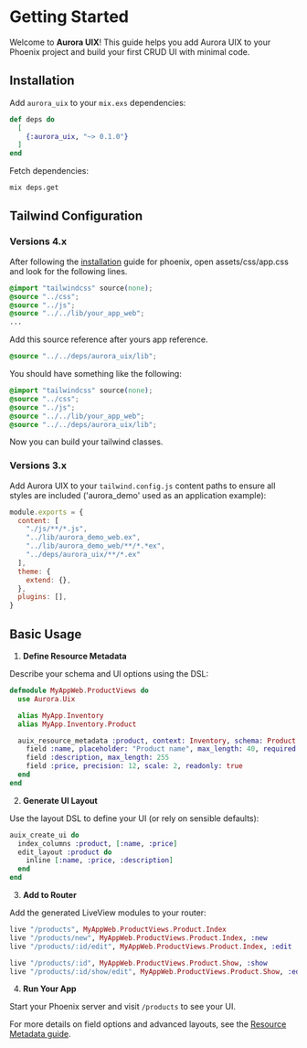 # Getting Started

Welcome to **Aurora UIX**! This guide helps you add Aurora UIX to your Phoenix project and build your first CRUD UI with minimal code.

## Installation

Add `aurora_uix` to your `mix.exs` dependencies:

```elixir
def deps do
  [
    {:aurora_uix, "~> 0.1.0"}
  ]
end
```

Fetch dependencies:

```shell
mix deps.get
```

## Tailwind Configuration

### Versions 4.x
After following the [installation](https://tailwindcss.com/docs/installation/framework-guides/phoenix) guide for phoenix, 
open assets/css/app.css and look for the following lines.

```css
@import "tailwindcss" source(none);
@source "../css";
@source "../js";
@source "../../lib/your_app_web";
...
```

Add this source reference after yours app reference.
```css
@source "../../deps/aurora_uix/lib";
```

You should have something like the following:
```css
@import "tailwindcss" source(none);
@source "../css";
@source "../js";
@source "../../lib/your_app_web";
@source "../../deps/aurora_uix/lib";
```

Now you can build your tailwind classes.

### Versions 3.x
Add Aurora UIX to your `tailwind.config.js` content paths to ensure all styles are included ('aurora_demo' used as an application example):

```js
module.exports = {
  content: [
    "./js/**/*.js",
    "../lib/aurora_demo_web.ex",
    "../lib/aurora_demo_web/**/*.*ex",
    "../deps/aurora_uix/**/*.ex"
  ],
  theme: {
    extend: {},
  },
  plugins: [],
}
```

## Basic Usage

1. **Define Resource Metadata**

Describe your schema and UI options using the DSL:

```elixir
defmodule MyAppWeb.ProductViews do
  use Aurora.Uix

  alias MyApp.Inventory
  alias MyApp.Inventory.Product

  auix_resource_metadata :product, context: Inventory, schema: Product do
    field :name, placeholder: "Product name", max_length: 40, required: true
    field :description, max_length: 255
    field :price, precision: 12, scale: 2, readonly: true
  end
end
```

2. **Generate UI Layout**

Use the layout DSL to define your UI (or rely on sensible defaults):

```elixir
auix_create_ui do
  index_columns :product, [:name, :price]
  edit_layout :product do
    inline [:name, :price, :description]
  end
end
```

3. **Add to Router**

Add the generated LiveView modules to your router:

```elixir
live "/products", MyAppWeb.ProductViews.Product.Index
live "/products/new", MyAppWeb.ProductViews.Product.Index, :new
live "/products/:id/edit", MyAppWeb.ProductViews.Product.Index, :edit

live "/products/:id", MyAppWeb.ProductViews.Product.Show, :show
live "/products/:id/show/edit", MyAppWeb.ProductViews.Product.Show, :edit

```

4. **Run Your App**

Start your Phoenix server and visit `/products` to see your UI.

For more details on field options and advanced layouts, see the [Resource Metadata guide](../../guides/core/resource_metadata.md).
